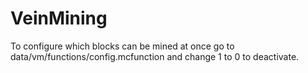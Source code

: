 # VeinMining

To configure which blocks can be mined at once go to data/vm/functions/config.mcfunction and change 1 to 0 to deactivate.
